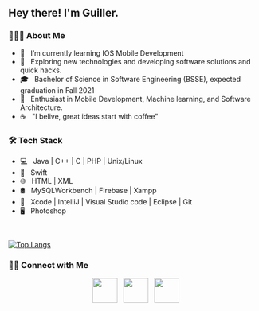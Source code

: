 <h2> Hey there! I'm Guiller.

<h3> 👨🏻‍💻 About Me </h3>

- 🔭 &nbsp; I’m currently learning IOS Mobile Development
- 🤔 &nbsp; Exploring new technologies and developing software solutions and quick hacks.
- 🎓 &nbsp; Bachelor of Science in Software Engineering (BSSE), expected graduation in Fall 2021
- 🌱 &nbsp; Enthusiast in Mobile Development, Machine learning, and Software Architecture.
- ☕ &nbsp; "I belive, great ideas start with coffee"  

<h3>🛠 Tech Stack</h3>

- 💻 &nbsp; Java | C++ | C | PHP | Unix/Linux
- 📱 &nbsp; Swift
- 🌐 &nbsp; HTML | XML 
- 🛢 &nbsp; MySQLWorkbench | Firebase | Xampp
- 🔧 &nbsp; Xcode | IntelliJ | Visual Studio code | Eclipse | Git 
- 🖥 &nbsp; Photoshop

<br>

[![Top Langs](https://github-readme-stats.vercel.app/api/top-langs/?username=devSouvik&layout=compact&text_color=daf7dc&bg_color=151515)](https://github.com/gelier/)



<h3> 🤝🏻 Connect with Me </h3>

<p align="center">
&nbsp; <a href="https://www.instagram.com/gel_magnolia/" target="_blank" rel="noopener noreferrer"><img src="https://img.icons8.com/plasticine/100/000000/instagram-new.png" width="50" /></a>  
&nbsp; <a href="https://www.linkedin.com/in/guiller-d-5b39a3a0/" target="_blank" rel="noopener noreferrer"><img src="https://img.icons8.com/plasticine/100/000000/linkedin.png" width="50" /></a>
&nbsp; <a href="mailto:guillerdalit@gmail.com" target="_blank" rel="noopener noreferrer"><img src="https://img.icons8.com/plasticine/100/000000/gmail.png"  width="50" /></a>
</p>
